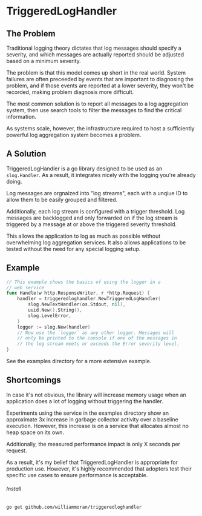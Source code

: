 # TriggeredLogHandler

## The Problem

Traditional logging theory dictates that log messages should
specify a severity, and which messages are actually reported
should be adjusted based on a minimum severity.

The problem is that this model comes up short in the real
world. System failures are often preceeded by events that are
important to diagnosing the problem, and if those events are
reported at a lower severity, they won't be recorded, making
problem diagnosis more difficult.

The most common solution is to report all messages to a log
aggregation system, then use search tools to filter the messages
to find the critical information.

As systems scale, however, the infrastructure required to host a
sufficiently powerful log aggregation system becomes a problem.

## A Solution

TriggeredLogHandler is a go library designed to be used as an `slog.Handler`.
As a result, it integrates nicely with the logging you're already doing.

Log messages are orgnaized into "log streams", each with a unqiue ID to
allow them to be easily grouped and filtered.

Additionally, each log stream is configured with a trigger threshold. Log
messages are backlogged and only forwarded on if the log stream is triggered
by a message at or above the triggered severity threshold.

This allows the application to log as much as possible without overwhelming
log aggregation services. It also allows applications to be tested without
the need for any special logging setup.

## Example

```go
// This example shows the basics of using the logger in a
// web service
func Handle(w http.ResponseWriter, r *http.Request) {
    handler = triggeredloghandler.NewTriggeredLogHandler(
        slog.NewTextHandler(os.Stdout, nil),
        uuid.New().String(),
        slog.LevelError,
    )
	logger := slog.New(handler)
	// Now use the `logger` as any other logger. Messages will
    // only be printed to the console if one of the messages in
    // the log stream meets or exceeds the Error severity level.
}
```

See the examples directory for a more extensive example.

## Shortcomings

In case it's not obvious, the library will increase memory usage
when an application does a lot of logging without triggering the
handler.

Experiments using the service in the examples directory show an
approximate 3x increase in garbage collector activity over a baseline
execution. However, this increase is on a service that allocates almost
no heap space on its own.

Additionally, the measured performance impact is only X seconds per
request.

As a result, it's my belief that TriggeredLogHandler is appropriate for
production use. However, it's highly recommended that adopters test their
specific use cases to ensure performance is acceptable.

###### Install

```sh
go get github.com/williammoran/triggeredloghandler
```

###### 
